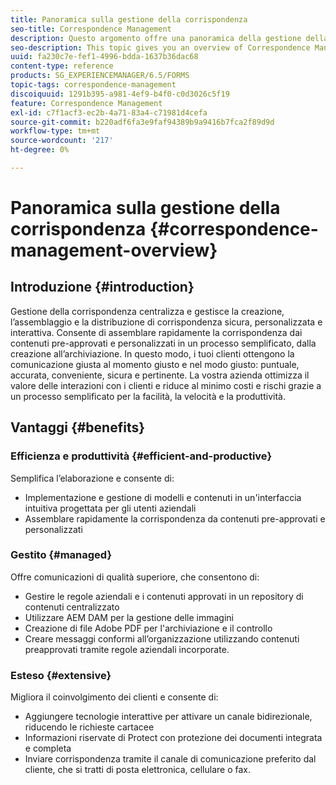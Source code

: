 ```yaml
---
title: Panoramica sulla gestione della corrispondenza
seo-title: Correspondence Management
description: Questo argomento offre una panoramica della gestione della corrispondenza.
seo-description: This topic gives you an overview of Correspondence Management.
uuid: fa230c7e-fef1-4996-bdda-1637b36dac68
content-type: reference
products: SG_EXPERIENCEMANAGER/6.5/FORMS
topic-tags: correspondence-management
discoiquuid: 1291b395-a981-4ef9-b4f0-c0d3026c5f19
feature: Correspondence Management
exl-id: c7f1acf3-ec2b-4a71-83a4-c71981d4cefa
source-git-commit: b220adf6fa3e9faf94389b9a9416b7fca2f89d9d
workflow-type: tm+mt
source-wordcount: '217'
ht-degree: 0%

---
```


# Panoramica sulla gestione della corrispondenza {#correspondence-management-overview}

## Introduzione {#introduction}

Gestione della corrispondenza centralizza e gestisce la creazione, l’assemblaggio e la distribuzione di corrispondenza sicura, personalizzata e interattiva. Consente di assemblare rapidamente la corrispondenza dai contenuti pre-approvati e personalizzati in un processo semplificato, dalla creazione all’archiviazione. In questo modo, i tuoi clienti ottengono la comunicazione giusta al momento giusto e nel modo giusto: puntuale, accurata, conveniente, sicura e pertinente. La vostra azienda ottimizza il valore delle interazioni con i clienti e riduce al minimo costi e rischi grazie a un processo semplificato per la facilità, la velocità e la produttività.

## Vantaggi {#benefits}

### Efficienza e produttività {#efficient-and-productive}

Semplifica l’elaborazione e consente di:

* Implementazione e gestione di modelli e contenuti in un&#39;interfaccia intuitiva progettata per gli utenti aziendali
* Assemblare rapidamente la corrispondenza da contenuti pre-approvati e personalizzati

### Gestito {#managed}

Offre comunicazioni di qualità superiore, che consentono di:

* Gestire le regole aziendali e i contenuti approvati in un repository di contenuti centralizzato
* Utilizzare AEM DAM per la gestione delle immagini
* Creazione di file Adobe PDF per l&#39;archiviazione e il controllo
* Creare messaggi conformi all’organizzazione utilizzando contenuti preapprovati tramite regole aziendali incorporate.

### Esteso {#extensive}

Migliora il coinvolgimento dei clienti e consente di:

* Aggiungere tecnologie interattive per attivare un canale bidirezionale, riducendo le richieste cartacee
* Informazioni riservate di Protect con protezione dei documenti integrata e completa
* Inviare corrispondenza tramite il canale di comunicazione preferito dal cliente, che si tratti di posta elettronica, cellulare o fax.
